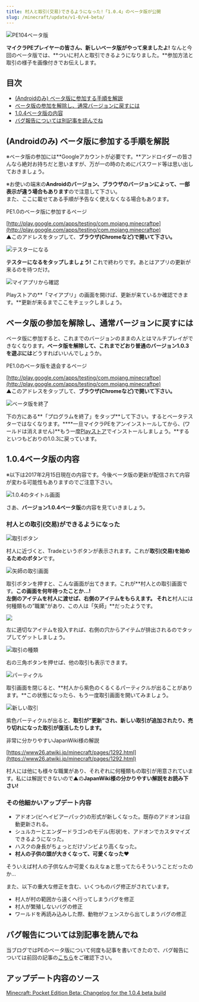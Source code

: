 ```yaml
---
title: 村人と取引(交易)できるようになった!「1.0.4」のベータ版が公開
slug: /minecraft/update/v1-0/v4-beta/
---
```


![PE104ベータ版](https://cdn-ak.f.st-hatena.com/images/fotolife/s/sasigume/20210208/20210208102257.png)

**マイクラPEプレイヤーの皆さん、新しいベータ版がやって来ましたよ!** なんと今回のベータ版では、**ついに村人と取引できるようになりました。**参加方法と取引の様子を画像付きでお伝えします。

## 目次

*   [(Androidのみ) ベータ版に参加する手順を解説](#join)
*   [ベータ版の参加を解除し、通常バージョンに戻すには](#leave)
*   [1.0.4ベータ版の内容](#summary)
*   [バグ報告については別記事を読んでね](#report)

## (Androidのみ) ベータ版に参加する手順を解説

※ベータ版の参加には**Googleアカウントが必要です。**アンドロイダーの皆さんなら絶対お持ちだと思いますが、万が一の時のためにパスワード等は思い出しておきましょう。

※お使いの端末の**Androidのバージョン、ブラウザのバージョンによって、一部表示が違う場合もあります**ので注意して下さい。  
また、ここに載せてある手順が予告なく使えなくなる場合もあります。

PE1.0のベータ版に参加するページ

[http://play.google.com/apps/testing/com.mojang.minecraftpe](http://play.google.com/apps/testing/com.mojang.minecraftpe)  
▲このアドレスをタップして、**ブラウザ(Chromeなど)で開いて下さい。**

![テスターになる](https://cdn-ak.f.st-hatena.com/images/fotolife/s/sasigume/20210208/20210208104113.png)

**テスターになるをタップしましょう!** これで終わりです。あとはアプリの更新が来るのを待つだけ。

![マイアプリから確認](https://cdn-ak.f.st-hatena.com/images/fotolife/s/sasigume/20210208/20210208102934.png)

Playストアの**「マイアプリ」の画面を開けば、更新が来ているか確認できます。**更新が来るまでここをチェックしましょう。

## ベータ版の参加を解除し、通常バージョンに戻すには

ベータ版に参加すると、これまでのバージョンのままの人とはマルチプレイができなくなります。**ベータ版を解除して、これまでどおり普通のバージョン1.0.3を遊ぶには**どうすればいいんでしょうか。

PE1.0のベータ版を退会するページ

[http://play.google.com/apps/testing/com.mojang.minecraftpe](http://play.google.com/apps/testing/com.mojang.minecraftpe)  
▲このアドレスをタップして、**ブラウザ(Chromeなど)で開いて下さい。**

![ベータ版を終了](https://cdn-ak.f.st-hatena.com/images/fotolife/s/sasigume/20210208/20210208112038.png)

下の方にある**「プログラムを終了」をタップ**して下さい。するとベータテスターではなくなります。****一旦マイクラPEをアンインストールしてから、(ワールドは消えません)**もう一度[Playストア](http://play.google.com/store/apps/details?id=com.mojang.minecraftpe&hl=ja)でインストールしましょう。**するといつもどおりの1.0.3に戻っています。

## 1.0.4ベータ版の内容

※以下は2017年2月15日現在の内容です。今後ベータ版の更新が配信されて内容が変わる可能性もありますのでご注意下さい。

![1.0.4のタイトル画面](https://cdn-ak.f.st-hatena.com/images/fotolife/s/sasigume/20210208/20210208102444.png)

さあ、**バージョン1.0.4ベータ版**の内容を見ていきましょう。

### 村人との取引(交易)ができるようになった

![取引ボタン](https://cdn-ak.f.st-hatena.com/images/fotolife/s/sasigume/20210208/20210208104048.png)

村人に近づくと、Tradeというボタンが表示されます。これが**取引(交易)を始めるためのボタン**です。

![矢師の取引画面](https://cdn-ak.f.st-hatena.com/images/fotolife/s/sasigume/20210208/20210208105125.png)

取引ボタンを押すと、こんな画面が出てきます。これが**村人との取引画面です。**この画面を何年待ったことか…!  
左側のアイテムを村人に渡せば、右側のアイテムをもらえます。 それと**村人には何種類もの”職業”があり、この人は「矢師」**だったようです。

![](https://cdn-ak.f.st-hatena.com/images/fotolife/s/sasigume/20210208/20210208090634.png)

左に適切なアイテムを投入すれば、右側の穴からアイテムが排出されるのでタップしてゲットしましょう。

![取引の種類](https://cdn-ak.f.st-hatena.com/images/fotolife/s/sasigume/20210208/20210208104923.png)

右の三角ボタンを押せば、他の取引も表示できます。

![パーティクル](https://cdn-ak.f.st-hatena.com/images/fotolife/s/sasigume/20210208/20210208112937.png)

取引画面を閉じると、**村人から紫色のくるくるパーティクルが出ることがあります。**この状態になったら、もう一度取引画面を開いてみましょう。

![新しい取引](https://cdn-ak.f.st-hatena.com/images/fotolife/s/sasigume/20210208/20210208104918.png)

紫色パーティクルが出ると、**取引が”更新”され、新しい取引が追加されたり、売り切れになった取引が復活したりします。**

非常に分かりやすいJapanWiki様の解説

[https://www26.atwiki.jp/minecraft/pages/1292.html](https://www26.atwiki.jp/minecraft/pages/1292.html)

村人には他にも様々な職業があり、それぞれに何種類もの取引が用意されています。私には解説できないので▲の**JapanWiki様の分かりやすい解説をお読み下さい!**

### その他細かいアップデート内容

*   アドオン(ビヘイビアーパック)の形式が新しくなった。既存のアドオンは自動更新される。
*   シュルカーとエンダードラゴンのモデル(形状)を、アドオンでカスタマイズできるようになった。
*   ハスクの身長がちょっとだけゾンビより高くなった。
*   **村人の子供の頭が大きくなって、可愛くなった♥**

そういえば村人の子供なんか可愛くねえなぁと思ってたらそういうことだったのか…

また、以下の重大な修正を含む、いくつものバグ修正がされています。

*   村人が村の範囲から遠くへ行ってしまうバグを修正
*   村人が繁殖しないバグの修正
*   ワールドを再読み込みした際、動物がフェンスから出てしまうバグの修正

## バグ報告については別記事を読んでね

当ブログではPEのベータ版について何度も記事を書いてきたので、バグ報告については前回の記事の[こちら](https://www.napoan.com/pe-howtojoin-beta/#report)をご確認下さい。

## アップデート内容のソース

[Minecraft: Pocket Edition Beta: Changelog for the 1.0.4 beta build](http://pocketbeta.minecraft.net/2017/02/changelog-for-104-beta-build.html)

